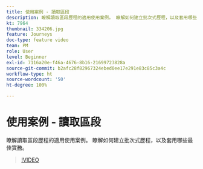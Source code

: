 ```yaml
---
title: 使用案例 - 讀取區段
description: 瞭解讀取區段歷程的適用使用案例。 瞭解如何建立批次式歷程，以及套用哪些最佳實務。
kt: 7964
thumbnail: 334206.jpg
feature: Journeys
doc-type: feature video
team: PM
role: User
level: Beginner
exl-id: 7116a20e-f46a-4676-8b16-21699723828a
source-git-commit: b2afc28f82967324ebed0ee17e291e83c85c3a4c
workflow-type: ht
source-wordcount: '50'
ht-degree: 100%

---
```


# 使用案例 - 讀取區段

瞭解讀取區段歷程的適用使用案例。 瞭解如何建立批次式歷程，以及套用哪些最佳實務。

>[!VIDEO](https://video.tv.adobe.com/v/334206?quality=12&learn=on)
